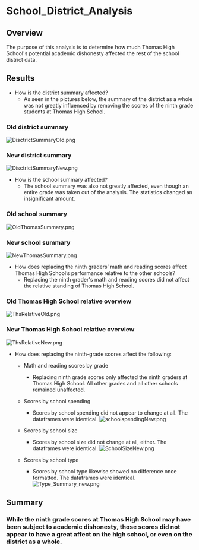 # School_District_Analysis
## Overview
The purpose of this analysis is to determine how much Thomas High School's potential academic dishonesty affected the rest of the school district data.
## Results
- How is the district summary affected?
  - As seen in the pictures below, the summary of the district as a whole was not greatly influenced by removing the scores of the ninth grade students at Thomas High School.

### Old district summary
![DisctrictSummaryOld.png](https://github.com/Athenus/School_District_Analysis/blob/8682b004d5645e21ef80c2c13967a3d8d9a57d37/Resources/DistrictSummaryOld.png)

### New district summary
![DisctrictSummaryNew.png](https://github.com/Athenus/School_District_Analysis/blob/08c8132c8dce57ada9f94171fb8cf4ebc1f96a4d/Resources/DistrictSummaryNew.png)
- How is the school summary affected?
  - The school summary was also not greatly affected, even though an entire grade was taken out of the analysis. The statistics changed an insignificant amount.

### Old school summary
![OldThomasSummary.png](https://github.com/Athenus/School_District_Analysis/blob/b1bbc25f5b4cf5a8badccf7ab882c6acf1146a8e/Resources/OldThomasSummary.png)

### New school summary
![NewThomasSummary.png](https://github.com/Athenus/School_District_Analysis/blob/8682b004d5645e21ef80c2c13967a3d8d9a57d37/Resources/NewThomasSummary.png)

- How does replacing the ninth graders’ math and reading scores affect Thomas High School’s performance relative to the other schools?
  - Replacing the ninth grader's math and reading scores did not affect the relative standing of Thomas High School.

### Old Thomas High School relative overview
![ThsRelativeOld.png](https://github.com/Athenus/School_District_Analysis/blob/8682b004d5645e21ef80c2c13967a3d8d9a57d37/Resources/ThsRelativeOld.png)

### New Thomas High School relative overview
![ThsRelativeNew.png](https://github.com/Athenus/School_District_Analysis/blob/8682b004d5645e21ef80c2c13967a3d8d9a57d37/Resources/ThsRelativeNew.png)


- How does replacing the ninth-grade scores affect the following:


  - Math and reading scores by grade
    - Replacing ninth grade scores only affected the ninth graders at Thomas High School. All other grades and all other schools remained unaffected.

  - Scores by school spending
    - Scores by school spending did not appear to change at all. The dataframes were identical.
      ![schoolspendingNew.png](https://github.com/Athenus/School_District_Analysis/blob/b1bbc25f5b4cf5a8badccf7ab882c6acf1146a8e/Resources/schoolspendingNew.png)
      
  - Scores by school size
    - Scores by school size did not change at all, either. The dataframes were identical.
      ![SchoolSizeNew.png](https://github.com/Athenus/School_District_Analysis/blob/b1bbc25f5b4cf5a8badccf7ab882c6acf1146a8e/Resources/SchoolSizeNew.png)
      
  - Scores by school type
    - Scores by school type likewise showed no difference once formatted. The dataframes were identical.
      ![Type_Summary_new.png](https://github.com/Athenus/School_District_Analysis/blob/2585bd55ec67cbdf8fdb723aefb62dad67161874/Resources/Type_Summary_new.png)


## Summary
### While the ninth grade scores at Thomas High School may have been subject to academic dishonesty, those scores did not appear to have a great affect on the high school, or even on the district as a whole. 
